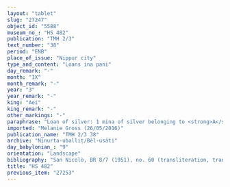 ```yaml
---
layout: "tablet"
slug: "27247"
object_id: "5588"
museum_no_: "HS 482"
publication: "TMH 2/3"
text_number: "38"
period: "ENB"
place_of_issue: "Nippur city"
type_and_content: "Loans ina pani"
day_remark: "-"
month: "IX"
month_remark: "-"
year: "3"
year_remark: "-"
king: "Aei"
king_remark: "-"
other_markings: "-"
paraphrase: "Loan of silver: 1 mina of silver belonging to <strong>A</strong> are the disposal of (<em>ina pāni</em>) <strong>B<sub>1</sub> </strong>and<strong> B<sub>2</sub></strong>. Beginning with the present day, the debt will bear a yearly interest of 10 shekels of silver (16.66% p.a.). 5 witnesses and the scribe.<br /> &nbsp;<br /> <strong>A </strong>= Ninurta-uballiṭ//Erība-Marduk; <strong>B<sub>1</sub> </strong>= &Scaron;ama&scaron;-uballiṭ//Dummuqu; <strong>B<sub>2</sub></strong> = Iqī&scaron;āya//Iddia; Scribe = Ninurta-u&scaron;allim//Nab&ucirc;-useppi<br /> &nbsp;"
imported: "Melanie Gross (26/05/2016)"
publication_name: "TMH 2/3 38"
archive: "Ninurta-uballiṭ/Bēl-usāti"
day_babylonian_: "9"
orientation: "Landscape"
bibliography: "San Nicolò, BR 8/7 (1951), no. 60 (transliteration, translation)."
title: "HS 482"
previous_item: "27253"
---
```

